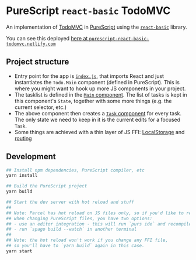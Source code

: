 # PureScript `react-basic` TodoMVC

An implementation of [TodoMVC](http://todomvc.com/) in [PureScript](http://www.purescript.org/) using the [`react-basic`](https://github.com/lumihq/purescript-react-basic) library.

You can see this deployed [here at `purescript-react-basic-todomvc.netlify.com`](https://purescript-react-basic-todomvc.netlify.com/)

## Project structure

- Entry point for the app is [`index.js`](https://github.com/f-f/purescript-react-basic-todomvc/blob/master/index.js),
  that imports React and just instantiates the `Todo.Main` component (defined in PureScript).
  This is where you might want to hook up more JS components in your project.
- The tasklist is defined in the [`Main` component](https://github.com/f-f/purescript-react-basic-todomvc/blob/master/src/Todo/Main.purs).
  The list of tasks is kept in this component's `State`, together with some more things (e.g. the current selector, etc.)
- The above component then creates a [`Task` component](https://github.com/f-f/purescript-react-basic-todomvc/blob/master/src/Todo/Task.purs) for every task.
  The only state we need to keep in it is the current edits for a focused `Task`.
- Some things are achieved with a thin layer of JS FFI: [LocalStorage](https://github.com/f-f/purescript-react-basic-todomvc/blob/master/src/LocalStorage.js) and [routing](https://github.com/f-f/purescript-react-basic-todomvc/blob/master/src/Todo/App.js)

## Development

```bash
## Install npm dependencies, PureScript compiler, etc
yarn install

## Build the PureScript project
yarn build

## Start the dev server with hot reload and stuff
##
## Note: Parcel has hot reload on JS files only, so if you'd like to reload
## when changing PureScript files, you have two options:
## - use an editor integration - this will run `purs ide` and recompile the files you edit
## - run `spago build --watch` in another terminal
##
## Note: the hot reload won't work if you change any FFI file,
## so you'll have to `yarn build` again in this case.
yarn start
```
